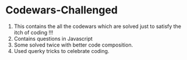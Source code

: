 # Codewars-Challenged

1. This contains the all the codewars which are solved just to satisfy the itch of coding !!!
2. Contains questions in Javascript 
3. Some solved twice with better code composition.
4. Used querky tricks to celebrate coding. 

